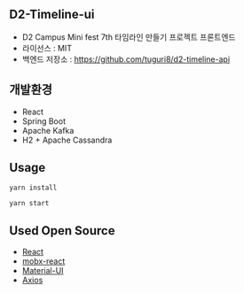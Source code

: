 ## D2-Timeline-ui

- D2 Campus Mini fest 7th 타임라인 만들기 프로젝트 프론트엔드
- 라이선스 : MIT
- 백엔드 저장소 : <https://github.com/tuguri8/d2-timeline-api>

## 개발환경

- React
- Spring Boot
- Apache Kafka
- H2 + Apache Cassandra

## Usage

```
yarn install
```

```
yarn start
```

## Used Open Source

- [React](https://github.com/facebook/react)
- [mobx-react](https://github.com/mobxjs/mobx-react)
- [Material-UI](https://material-ui.com/)
- [Axios](https://github.com/axios/axios)


